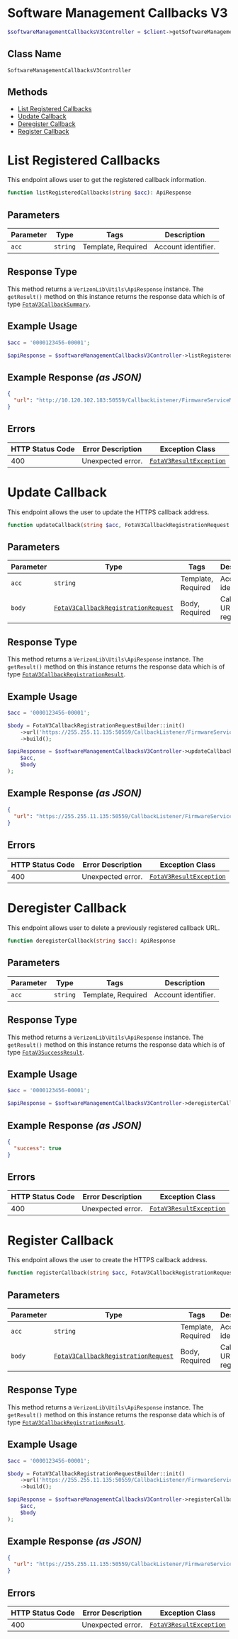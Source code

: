 # Software Management Callbacks V3

```php
$softwareManagementCallbacksV3Controller = $client->getSoftwareManagementCallbacksV3Controller();
```

## Class Name

`SoftwareManagementCallbacksV3Controller`

## Methods

* [List Registered Callbacks](../../doc/controllers/software-management-callbacks-v3.md#list-registered-callbacks)
* [Update Callback](../../doc/controllers/software-management-callbacks-v3.md#update-callback)
* [Deregister Callback](../../doc/controllers/software-management-callbacks-v3.md#deregister-callback)
* [Register Callback](../../doc/controllers/software-management-callbacks-v3.md#register-callback)


# List Registered Callbacks

This endpoint allows user to get the registered callback information.

```php
function listRegisteredCallbacks(string $acc): ApiResponse
```

## Parameters

| Parameter | Type | Tags | Description |
|  --- | --- | --- | --- |
| `acc` | `string` | Template, Required | Account identifier. |

## Response Type

This method returns a `VerizonLib\Utils\ApiResponse` instance. The `getResult()` method on this instance returns the response data which is of type [`FotaV3CallbackSummary`](../../doc/models/fota-v3-callback-summary.md).

## Example Usage

```php
$acc = '0000123456-00001';

$apiResponse = $softwareManagementCallbacksV3Controller->listRegisteredCallbacks($acc);
```

## Example Response *(as JSON)*

```json
{
  "url": "http://10.120.102.183:50559/CallbackListener/FirmwareServiceMessages.asmx"
}
```

## Errors

| HTTP Status Code | Error Description | Exception Class |
|  --- | --- | --- |
| 400 | Unexpected error. | [`FotaV3ResultException`](../../doc/models/fota-v3-result-exception.md) |


# Update Callback

This endpoint allows the user to update the HTTPS callback address.

```php
function updateCallback(string $acc, FotaV3CallbackRegistrationRequest $body): ApiResponse
```

## Parameters

| Parameter | Type | Tags | Description |
|  --- | --- | --- | --- |
| `acc` | `string` | Template, Required | Account identifier. |
| `body` | [`FotaV3CallbackRegistrationRequest`](../../doc/models/fota-v3-callback-registration-request.md) | Body, Required | Callback URL registration. |

## Response Type

This method returns a `VerizonLib\Utils\ApiResponse` instance. The `getResult()` method on this instance returns the response data which is of type [`FotaV3CallbackRegistrationResult`](../../doc/models/fota-v3-callback-registration-result.md).

## Example Usage

```php
$acc = '0000123456-00001';

$body = FotaV3CallbackRegistrationRequestBuilder::init()
    ->url('https://255.255.11.135:50559/CallbackListener/FirmwareServiceMessages.asmx')
    ->build();

$apiResponse = $softwareManagementCallbacksV3Controller->updateCallback(
    $acc,
    $body
);
```

## Example Response *(as JSON)*

```json
{
  "url": "https://255.255.11.135:50559/CallbackListener/FirmwareServiceMessages.asmx"
}
```

## Errors

| HTTP Status Code | Error Description | Exception Class |
|  --- | --- | --- |
| 400 | Unexpected error. | [`FotaV3ResultException`](../../doc/models/fota-v3-result-exception.md) |


# Deregister Callback

This endpoint allows user to delete a previously registered callback URL.

```php
function deregisterCallback(string $acc): ApiResponse
```

## Parameters

| Parameter | Type | Tags | Description |
|  --- | --- | --- | --- |
| `acc` | `string` | Template, Required | Account identifier. |

## Response Type

This method returns a `VerizonLib\Utils\ApiResponse` instance. The `getResult()` method on this instance returns the response data which is of type [`FotaV3SuccessResult`](../../doc/models/fota-v3-success-result.md).

## Example Usage

```php
$acc = '0000123456-00001';

$apiResponse = $softwareManagementCallbacksV3Controller->deregisterCallback($acc);
```

## Example Response *(as JSON)*

```json
{
  "success": true
}
```

## Errors

| HTTP Status Code | Error Description | Exception Class |
|  --- | --- | --- |
| 400 | Unexpected error. | [`FotaV3ResultException`](../../doc/models/fota-v3-result-exception.md) |


# Register Callback

This endpoint allows the user to create the HTTPS callback address.

```php
function registerCallback(string $acc, FotaV3CallbackRegistrationRequest $body): ApiResponse
```

## Parameters

| Parameter | Type | Tags | Description |
|  --- | --- | --- | --- |
| `acc` | `string` | Template, Required | Account identifier. |
| `body` | [`FotaV3CallbackRegistrationRequest`](../../doc/models/fota-v3-callback-registration-request.md) | Body, Required | Callback URL registration. |

## Response Type

This method returns a `VerizonLib\Utils\ApiResponse` instance. The `getResult()` method on this instance returns the response data which is of type [`FotaV3CallbackRegistrationResult`](../../doc/models/fota-v3-callback-registration-result.md).

## Example Usage

```php
$acc = '0000123456-00001';

$body = FotaV3CallbackRegistrationRequestBuilder::init()
    ->url('https://255.255.11.135:50559/CallbackListener/FirmwareServiceMessages.asmx')
    ->build();

$apiResponse = $softwareManagementCallbacksV3Controller->registerCallback(
    $acc,
    $body
);
```

## Example Response *(as JSON)*

```json
{
  "url": "https://255.255.11.135:50559/CallbackListener/FirmwareServiceMessages.asmx"
}
```

## Errors

| HTTP Status Code | Error Description | Exception Class |
|  --- | --- | --- |
| 400 | Unexpected error. | [`FotaV3ResultException`](../../doc/models/fota-v3-result-exception.md) |


